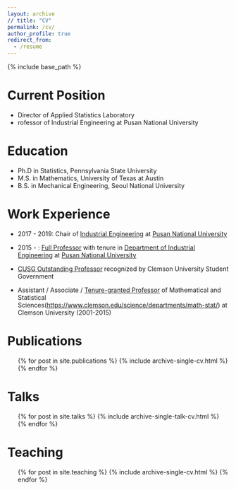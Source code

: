 ```yaml
---
layout: archive
// title: "CV"
permalink: /cv/
author_profile: true
redirect_from:
  - /resume
---
```


{% include base_path %}


Current Position
======
* Director of Applied Statistics Laboratory
* rofessor of Industrial Engineering at Pusan National University 




Education
======
* Ph.D in Statistics, Pennsylvania State University
* M.S. in Mathematics, University of Texas at Austin
* B.S. in Mechanical Engineering, Seoul National University 



Work Experience
======
* 2017 - 2019: Chair of [Industrial Engineering](ie.pusan.ac.kr) at [Pusan National University](pusan.ac.kr)
<!--
[//] # (  * Github University   )
[//] # (  * Duties included: Tagging issues   )
[//] # (  * Supervisor: Professor Git   )
-->

* 2015 - : [Full Professor](https://drive.google.com/file/d/0B-GVxDJZNtwYblN3NTFYakJHTXc/view) with tenure in [Department of Industrial Engineering](ie.pusan.ac.kr) at [Pusan National University](pusan.ac.kr)

* [CUSG Outstanding Professor](https://drive.google.com/open?id=0B-GVxDJZNtwYVG9jZDJJSGFNNU0)  recognized by Clemson University Student Government

* Assistant / Associate / [Tenure-granted Professor](https://drive.google.com/open?id=0B-GVxDJZNtwYUGg3ZjNGeHU5QTQ) of Mathematical and Statistical Sciences(https://www.clemson.edu/science/departments/math-stat/) at Clemson University (2001-2015)

Publications
======
  <ul>{% for post in site.publications %}
    {% include archive-single-cv.html %}
  {% endfor %}</ul>
 

 
Talks
======
  <ul>{% for post in site.talks %}
    {% include archive-single-talk-cv.html %}
  {% endfor %}</ul>
 

 
Teaching
======
  <ul>{% for post in site.teaching %}
    {% include archive-single-cv.html %}
  {% endfor %}</ul>
  
